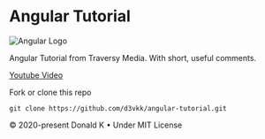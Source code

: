 # Angular Tutorial

![Angular Logo](https://github.com/d3vkk/angular-tutorial/blob/master/angular-logo.png)

Angular Tutorial from Traversy Media. With short, useful comments.

[Youtube Video](https://www.youtube.com/watch?v=Fdf5aTYRW0E)

Fork or clone this repo
```
git clone https://github.com/d3vkk/angular-tutorial.git
```

© 2020-present Donald K • Under MIT License
